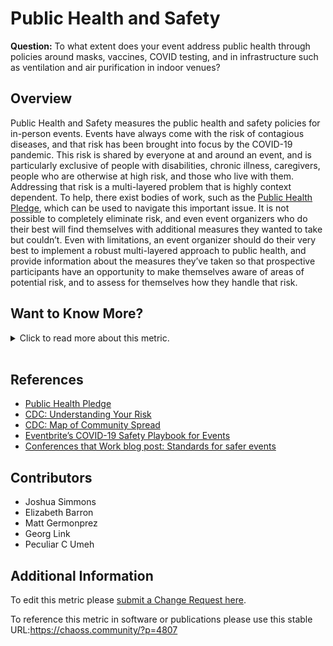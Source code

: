# Public Health and Safety

**Question:** To what extent does your event address public health through policies around masks, vaccines, COVID testing, and in infrastructure such as ventilation and air purification in indoor venues?

## Overview

Public Health and Safety measures the public health and safety policies for in-person events. Events have always come with the risk of contagious diseases, and that risk has been brought into focus by the COVID-19 pandemic. This risk is shared by everyone at and around an event, and is particularly exclusive of people with disabilities, chronic illness, caregivers, people who are otherwise at high risk, and those who live with them. Addressing that risk is a multi-layered problem that is highly context dependent. To help, there exist bodies of work, such as the [Public Health Pledge](https://publichealthpledge.com/), which can be used to navigate this important issue. It is not possible to completely eliminate risk, and even event organizers who do their best will find themselves with additional measures they wanted to take but couldn’t. Even with limitations, an event organizer should do their very best to implement a robust multi-layered approach to public health, and provide information about the measures they’ve taken so that prospective participants have an opportunity to make themselves aware of areas of potential risk, and to assess for themselves how they handle that risk.

## Want to Know More?

<span markdown="1"><details>

<summary>Click to read more about this metric.</summary>

### Data Collection Strategies

There are several different ways event organizers provide information about their public health policies and we can collect data from there:

*   [Public Health Pledge event assessments page](https://github.com/phpledge/badging)
*   Event registration form
*   Event speaker proposal flow
*   Event Health and Safety / COVID-19 / Public Health / On-site Safety page
*   Event web page

### Filter

Here are ways to look at data for public health policies :

*   Proof of vaccinations for all event attendees, staff, volunteers, speakers, and exhibitors
*   Masking policies
*   Testing
*   Venue’s sanitizing and cleaning policies
*   Indoor air quality
*   Alternative modes of participation
*   Monitoring or surveying attendees daily for signs of illness
*   Global locations of events

</details></span><br>

## References

*   [Public Health Pledge](https://publichealthpledge.com/)
*   [CDC: Understanding Your Risk](https://www.cdc.gov/coronavirus/2019-ncov/your-health/understanding-risk.html)
*   [CDC: Map of Community Spread](https://covid.cdc.gov/covid-data-tracker/#county-view?list_select_state=all_states\&list_select_county=all_counties\&data-type=CommunityLevels)
*   [Eventbrite’s COVID-19 Safety Playbook for Events](https://www.eventbrite.ie/l/covid19-event-safety/)
*   [Conferences that Work blog post: Standards for safer events](https://www.conferencesthatwork.com/index.php/event-design/2023/02/standards-for-safer-events/)

## Contributors

*   Joshua Simmons
*   Elizabeth Barron
*   Matt Germonprez
*   Georg Link
*   Peculiar C Umeh

## Additional Information

To edit this metric please [submit a Change Request here](https://github.com/chaoss/wg-dei/blob/main/focus-areas/event-diversity/public-health-and-safety.md).

To reference this metric in software or publications please use this stable URL:<https://chaoss.community/?p=4807>

<!-- # For groupings in the knowledge base
Context tags: Event
Keyword tags: DEI, Events, Accessibility, Code of Conduct, COVID, Health
-->
